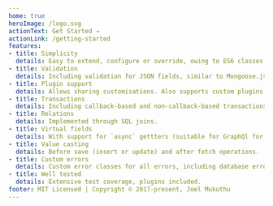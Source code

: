 ```yaml
---
home: true
heroImage: /logo.svg
actionText: Get Started →
actionLink: /getting-started
features:
- title: Simplicity
  details: Easy to extend, configure or override, owing to ES6 classes.
- title: Validation
  details: Including validation for JSON fields, similar to Mongoose.js.
- title: Plugin support
  details: Allows sharing customisations. Also supports custom plugins.
- title: Transactions
  details: Including callback-based and non-callback-based transactions.
- title: Relations
  details: Implemented through SQL joins.
- title: Virtual fields
  details: With support for `async` gettters (suitable for GraphQl for instance).
- title: Value casting
  details: Before save (insert or update) and after fetch operations.
- title: Custom errors
  details: Custom error classes for all errors, including database errors.
- title: Well tested
  details: Extensive test coverage, plugins included.
footer: MIT Licensed | Copyright © 2017-present, Joel Mukuthu
---
```

